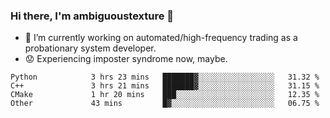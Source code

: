 ### Hi there, I'm ambiguoustexture 👋

<!--
**ambiguoustexture/ambiguoustexture** is a ✨ _special_ ✨ repository because its `README.md` (this file) appears on your GitHub profile.

Here are some ideas to get you started:
-->
- 🔭 I’m currently working on automated/high-frequency trading as a probationary system developer.
- :worried: Experiencing imposter syndrome now, maybe.

<!--START_SECTION:waka-->

```text
Python            3 hrs 23 mins   ███████▓░░░░░░░░░░░░░░░░░   31.32 %
C++               3 hrs 21 mins   ███████▓░░░░░░░░░░░░░░░░░   31.15 %
CMake             1 hr 20 mins    ███░░░░░░░░░░░░░░░░░░░░░░   12.35 %
Other             43 mins         █▓░░░░░░░░░░░░░░░░░░░░░░░   06.75 %
```

<!--END_SECTION:waka-->
